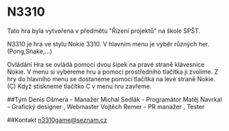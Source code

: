 # N3310
Tato hra byla vytvořena v předmětu "Řízení projektů" na škole SPŠT.

N3310 je hra ve stylu Nokie 3310.
V hlavním menu je výběr různých her.(Pong,Snake,...)

Ovládání
Hra se ovládá pomocí dvou šipek na pravé straně klávesnice Nokie.
V menu si vybereme hru a pomocí prostředního tlačítka ji zvolíme.
Z hry do hlavního menu se dostaneme pomocí tlačítka na levé straně Nokie.(C)
Když stiskneme tlačítko C v menu hru zavřeme.


##Tým
Denis Ošmera - Manažer
Michal Sedlák - Programátor
Matěj Navrkal - Grafický designer , Webmaster
Vojtěch Remer - PR manažer , Tester

##Kontakt
n3310game@seznam.cz
